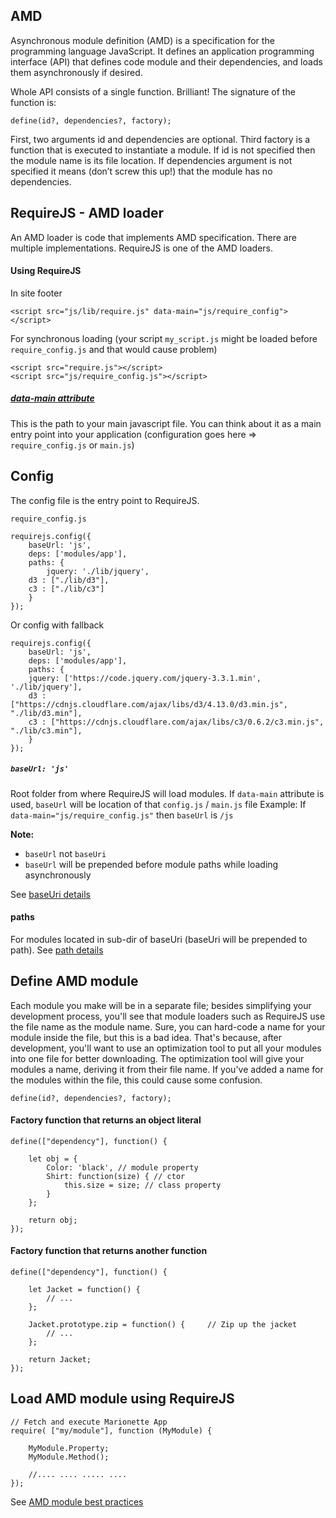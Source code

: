 ## AMD
Asynchronous module definition (AMD) is a specification for the programming language JavaScript. It defines an application programming interface (API) that defines code module and their dependencies, 
and loads them asynchronously if desired.    

Whole API consists of a single function. Brilliant! The signature of the function is:
```
define(id?, dependencies?, factory);
```
First, two arguments id and dependencies are optional. Third factory is a function that is executed to instantiate a module. 
If id is not specified then the module name is its file location. 
If dependencies argument is not specified it means (don’t screw this up!) that the module has no dependencies.

## RequireJS - AMD loader
An AMD loader is code that implements AMD specification. There are multiple implementations.
RequireJS is one of the AMD loaders.

#### Using RequireJS
In site footer
```
<script src="js/lib/require.js" data-main="js/require_config"></script>
```
For synchronous loading (your script `my_script.js` might be loaded before `require_config.js` and that would cause problem)
```
<script src="require.js"></script>
<script src="js/require_config.js"></script>
```
##### [data-main attribute](http://requirejs.org/docs/api.html#data-main)
This is the path to your main javascript file. You can think about it as a main entry point into your application (configuration goes here => `require_config.js` or `main.js`)  

## Config
The config file is the entry point to RequireJS.   

`require_config.js`
```
requirejs.config({
    baseUrl: 'js',
    deps: ['modules/app'],
    paths: {
        jquery: './lib/jquery',
	d3 : ["./lib/d3"],
	c3 : ["./lib/c3"]
    }
});
```
Or config with fallback
```
requirejs.config({
    baseUrl: 'js',
    deps: ['modules/app'],
    paths: {
	jquery: ['https://code.jquery.com/jquery-3.3.1.min', './lib/jquery'],
	d3 : ["https://cdnjs.cloudflare.com/ajax/libs/d3/4.13.0/d3.min.js", "./lib/d3.min"],
	c3 : ["https://cdnjs.cloudflare.com/ajax/libs/c3/0.6.2/c3.min.js", "./lib/c3.min"],
    }
});
```

##### `baseUrl: 'js'`
Root folder from where RequireJS will load modules. If `data-main` attribute is used, `baseUrl` will be location of that `config.js` / `main.js` file Example: If `data-main="js/require_config.js"` then `baseUrl` is `/js`

**Note:** 
* `baseUrl` not `baseUri`
* `baseUrl` will be prepended before module paths while loading asynchronously

See [baseUri details](http://requirejs.org/docs/api.html#config-baseUrl)


#### paths
For modules located in sub-dir of baseUri (baseUri will be prepended to path). See [path details](http://requirejs.org/docs/api.html#config-paths)

## Define AMD module
Each module you make will be in a separate file; besides simplifying your development process, you'll see that module loaders such as RequireJS use the file name as the module name. Sure, you can hard-code a name for your module inside the file, but this is a bad idea. That's because, after development, you'll want to use an optimization tool to put all your modules into one file for better downloading. The optimization tool will give your modules a name, deriving it from their file name. If you've added a name for the modules within the file, this could cause some confusion.
```
define(id?, dependencies?, factory);
```

#### Factory function that returns an object literal
```
define(["dependency"], function() {

    let obj = {
        Color: 'black', // module property
        Shirt: function(size) { // ctor
            this.size = size; // class property
        }
    };

    return obj;
});
```

#### Factory function that returns another function
```
define(["dependency"], function() {

    let Jacket = function() {
        // ...
    };

    Jacket.prototype.zip = function() {     // Zip up the jacket
        // ...
    };

    return Jacket;
});
```

## Load AMD module using RequireJS
```
// Fetch and execute Marionette App
require( ["my/module"], function (MyModule) {

    MyModule.Property;
    MyModule.Method();
    
    //.... .... ..... ....
});
```

See [AMD module best practices](#)
